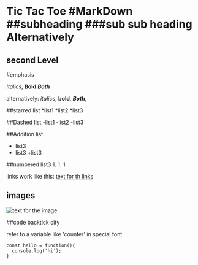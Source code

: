 Tic Tac Toe
#MarkDown
##subheading
###sub sub heading
Alternatively
==========
second Level
--------

#emphasis

*Italics*, **Bold** ***Both***

alternatively:
_italics_, __bold__, ___Both___,

##starred list
*list1
*list2
*list3

##Dashed list
-list1
-list2
-list3


##Addition list
+ list3
+ list3
+list3

##numbered list3
1.
1.
1.

links work like this: [text for th links](http:/w3c.org/)

## images

![text for the image](http:/fillmurray.com/600/500/)

##code backtick city

refer to a variable like 'counter' in special font.

```
const hello = function(){
  console.log('hi');
}
```
